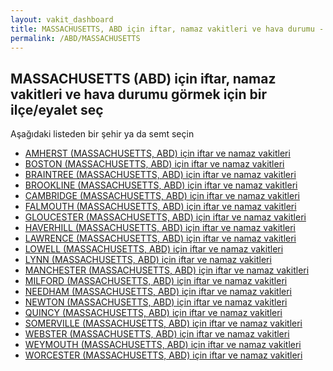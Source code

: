 ```yaml
---
layout: vakit_dashboard
title: MASSACHUSETTS, ABD için iftar, namaz vakitleri ve hava durumu - ilçe/eyalet seç
permalink: /ABD/MASSACHUSETTS
---
```


## MASSACHUSETTS (ABD) için iftar, namaz vakitleri ve hava durumu  görmek için bir ilçe/eyalet seç

Aşağıdaki listeden bir şehir ya da semt seçin

* [AMHERST (MASSACHUSETTS, ABD) için iftar ve namaz vakitleri](/ABD/MASSACHUSETTS/AMHERST)
* [BOSTON (MASSACHUSETTS, ABD) için iftar ve namaz vakitleri](/ABD/MASSACHUSETTS/BOSTON)
* [BRAINTREE (MASSACHUSETTS, ABD) için iftar ve namaz vakitleri](/ABD/MASSACHUSETTS/BRAINTREE)
* [BROOKLINE (MASSACHUSETTS, ABD) için iftar ve namaz vakitleri](/ABD/MASSACHUSETTS/BROOKLINE)
* [CAMBRIDGE (MASSACHUSETTS, ABD) için iftar ve namaz vakitleri](/ABD/MASSACHUSETTS/CAMBRIDGE)
* [FALMOUTH (MASSACHUSETTS, ABD) için iftar ve namaz vakitleri](/ABD/MASSACHUSETTS/FALMOUTH)
* [GLOUCESTER (MASSACHUSETTS, ABD) için iftar ve namaz vakitleri](/ABD/MASSACHUSETTS/GLOUCESTER)
* [HAVERHILL (MASSACHUSETTS, ABD) için iftar ve namaz vakitleri](/ABD/MASSACHUSETTS/HAVERHILL)
* [LAWRENCE (MASSACHUSETTS, ABD) için iftar ve namaz vakitleri](/ABD/MASSACHUSETTS/LAWRENCE)
* [LOWELL (MASSACHUSETTS, ABD) için iftar ve namaz vakitleri](/ABD/MASSACHUSETTS/LOWELL)
* [LYNN (MASSACHUSETTS, ABD) için iftar ve namaz vakitleri](/ABD/MASSACHUSETTS/LYNN)
* [MANCHESTER (MASSACHUSETTS, ABD) için iftar ve namaz vakitleri](/ABD/MASSACHUSETTS/MANCHESTER)
* [MILFORD (MASSACHUSETTS, ABD) için iftar ve namaz vakitleri](/ABD/MASSACHUSETTS/MILFORD)
* [NEEDHAM (MASSACHUSETTS, ABD) için iftar ve namaz vakitleri](/ABD/MASSACHUSETTS/NEEDHAM)
* [NEWTON (MASSACHUSETTS, ABD) için iftar ve namaz vakitleri](/ABD/MASSACHUSETTS/NEWTON)
* [QUINCY (MASSACHUSETTS, ABD) için iftar ve namaz vakitleri](/ABD/MASSACHUSETTS/QUINCY)
* [SOMERVILLE (MASSACHUSETTS, ABD) için iftar ve namaz vakitleri](/ABD/MASSACHUSETTS/SOMERVILLE)
* [WEBSTER (MASSACHUSETTS, ABD) için iftar ve namaz vakitleri](/ABD/MASSACHUSETTS/WEBSTER)
* [WEYMOUTH (MASSACHUSETTS, ABD) için iftar ve namaz vakitleri](/ABD/MASSACHUSETTS/WEYMOUTH)
* [WORCESTER (MASSACHUSETTS, ABD) için iftar ve namaz vakitleri](/ABD/MASSACHUSETTS/WORCESTER)

<script type="text/javascript">
  var GLOBAL_COUNTRY = 'ABD';
  var GLOBAL_CITY = 'MASSACHUSETTS';
  var GLOBAL_STATE = 'MASSACHUSETTS';
</script>

